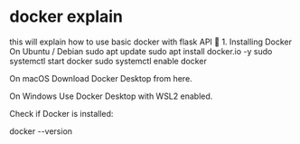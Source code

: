 # docker explain
this will explain how to use basic docker with  flask API
🎯 1. Installing Docker
On Ubuntu / Debian
sudo apt update
sudo apt install docker.io -y
sudo systemctl start docker
sudo systemctl enable docker

On macOS
Download Docker Desktop from here.

On Windows
Use Docker Desktop with WSL2 enabled.

Check if Docker is installed:

docker --version


